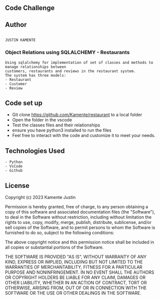## Code Challenge


## Author

```

JUSTIN KAMENTE

```

### Object Relations using SQLALCHEMY - Restaurants

```
Using sqlalchemy for implementation of set of classes and methods to manage relationships between 
customers, restaurants and reviews in the restaurant system.
The system has three models:
- Restaurant
- Customer
- Review
```


## Code set up 

- Git clone <https://github.com/Kamente/restaurant> to a local folder
- Open the folder in the vscode
- Test the classes files and their relationships
- ensure you have python3 installed to run the files
- Feel free to interact with the code and customize it to meet your needs. 

## Technologies Used

```
- Python
- VsCode
- Github
```

## License

Copyright (c) 2023 Kamente Justin

Permission is hereby granted, free of charge, to any person obtaining a copy
of this software and associated documentation files (the "Software"), to deal
in the Software without restriction, including without limitation the rights
to use, copy, modify, merge, publish, distribute, sublicense, and/or sell
copies of the Software, and to permit persons to whom the Software is
furnished to do so, subject to the following conditions:

The above copyright notice and this permission notice shall be included in all
copies or substantial portions of the Software.

THE SOFTWARE IS PROVIDED "AS IS", WITHOUT WARRANTY OF ANY KIND, EXPRESS OR
IMPLIED, INCLUDING BUT NOT LIMITED TO THE WARRANTIES OF MERCHANTABILITY,
FITNESS FOR A PARTICULAR PURPOSE AND NONINFRINGEMENT. IN NO EVENT SHALL THE
AUTHORS OR COPYRIGHT HOLDERS BE LIABLE FOR ANY CLAIM, DAMAGES OR OTHER
LIABILITY, WHETHER IN AN ACTION OF CONTRACT, TORT OR OTHERWISE, ARISING FROM,
OUT OF OR IN CONNECTION WITH THE SOFTWARE OR THE USE OR OTHER DEALINGS IN THE
SOFTWARE.
